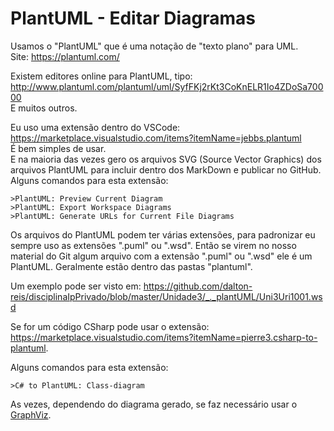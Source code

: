 # PlantUML - Editar Diagramas  

Usamos o "PlantUML" que é uma notação de "texto plano" para UML.  
Site: <https://plantuml.com/>  

Existem editores online para PlantUML, tipo: <http://www.plantuml.com/plantuml/uml/SyfFKj2rKt3CoKnELR1Io4ZDoSa70000>  
E muitos outros.  

Eu uso uma extensão dentro do VSCode: <https://marketplace.visualstudio.com/items?itemName=jebbs.plantuml>  
É bem simples de usar.  
E na maioria das vezes gero os arquivos SVG (Source Vector Graphics) dos arquivos PlantUML para incluir dentro dos MarkDown e publicar no GitHub.  
Alguns comandos para esta extensão:  
```
>PlantUML: Preview Current Diagram
>PlantUML: Export Workspace Diagrams
>PlantUML: Generate URLs for Current File Diagrams
```

Os arquivos do PlantUML podem ter várias extensões, para padronizar eu sempre uso as extensões ".puml" ou ".wsd". Então se virem no nosso material do Git algum arquivo com a extensão ".puml" ou ".wsd" ele é um PlantUML. Geralmente estão dentro das pastas "plantuml".  

Um exemplo pode ser visto em: <https://github.com/dalton-reis/disciplinaIpPrivado/blob/master/Unidade3/_._plantUML/Uni3Uri1001.wsd>  

Se for um código CSharp pode usar o extensão: <https://marketplace.visualstudio.com/items?itemName=pierre3.csharp-to-plantuml>. 

Alguns comandos para esta extensão:  
```
>C# to PlantUML: Class-diagram  
```

As vezes, dependendo do diagrama gerado, se faz necessário usar o [GraphViz](https://graphviz.org/).  
